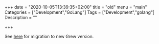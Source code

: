 +++
date = "2020-10-05T13:39:35+02:00"
title = "old"
menu = "main"
Categories = ["Development","GoLang"]
Tags = ["Development","golang"]
Description = ""

+++

See [here](../doc/upgrade) for migration to new Grew version.